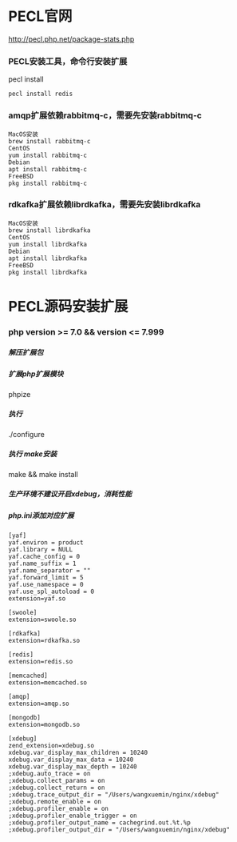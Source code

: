 # PECL官网
http://pecl.php.net/package-stats.php

### PECL安装工具，命令行安装扩展
pecl install <pakgname>
```
pecl install redis
```

### amqp扩展依赖rabbitmq-c，需要先安装rabbitmq-c
```
MacOS安装
brew install rabbitmq-c
CentOS
yum install rabbitmq-c
Debian
apt install rabbitmq-c
FreeBSD
pkg install rabbitmq-c
```

### rdkafka扩展依赖librdkafka，需要先安装librdkafka
```
MacOS安装
brew install librdkafka
CentOS
yum install librdkafka
Debian
apt install librdkafka
FreeBSD
pkg install librdkafka
```

# PECL源码安装扩展
### php version >= 7.0 && version <= 7.999

##### 解压扩展包

##### 扩展php扩展模块
phpize

##### 执行
./configure

##### 执行 make安装
make && make install

##### 生产环境不建议开启xdebug，消耗性能

#####  php.ini添加对应扩展

```
[yaf]
yaf.environ = product
yaf.library = NULL
yaf.cache_config = 0
yaf.name_suffix = 1
yaf.name_separator = ""
yaf.forward_limit = 5
yaf.use_namespace = 0
yaf.use_spl_autoload = 0
extension=yaf.so

[swoole]
extension=swoole.so

[rdkafka]
extension=rdkafka.so

[redis]
extension=redis.so

[memcached]
extension=memcached.so

[amqp]
extension=amqp.so

[mongodb]
extension=mongodb.so

[xdebug]
zend_extension=xdebug.so
xdebug.var_display_max_children = 10240
xdebug.var_display_max_data = 10240
xdebug.var_display_max_depth = 10240
;xdebug.auto_trace = on
;xdebug.collect_params = on
;xdebug.collect_return = on
;xdebug.trace_output_dir = "/Users/wangxuemin/nginx/xdebug"
;xdebug.remote_enable = on
;xdebug.profiler_enable = on
;xdebug.profiler_enable_trigger = on
;xdebug.profiler_output_name = cachegrind.out.%t.%p
;xdebug.profiler_output_dir = "/Users/wangxuemin/nginx/xdebug"

```
